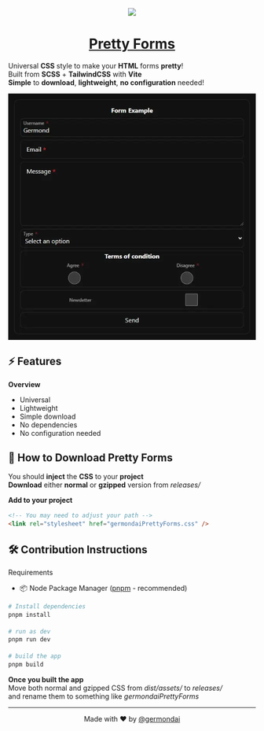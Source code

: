 <h1 align="center">
    <a href="https://germondai.com" target="_blank">
        <img align="center" src="https://skillicons.dev/icons?i=html,css,scss,tailwind,vite" /><br/><br/>
        <span>Pretty Forms</span>
    </a>
</h1>

Universal **CSS** style to make your **HTML** forms **pretty**!\
Built from **SCSS** + **TailwindCSS** with **Vite**\
**Simple** to **download**, **lightweight**, **no configuration** needed!

<a href="https://germondai.com" target="_blank">
    <img align="center" src="/public/prettyFormsExample.webp" />
</a>

## ⚡️ Features

**Overview**

- Universal
- Lightweight
- Simple download
- No dependencies
- No configuration needed

## 💾 How to Download Pretty Forms

You should **inject** the **CSS** to your **project**\
**Download** either **normal** or **gzipped** version from _releases/_

**Add to your project**

```html
<!-- You may need to adjust your path -->
<link rel="stylesheet" href="germondaiPrettyForms.css" />
```

## 🛠️ Contribution Instructions

Requirements

- 📦 Node Package Manager (<a href="https://pnpm.io/" target="_blank">pnpm</a> - recommended)

```bash
# Install dependencies
pnpm install

# run as dev
pnpm run dev

# build the app
pnpm build
```

**Once you built the app**\
Move both normal and gzipped CSS from _dist/assets/_ to _releases/_\
and rename them to something like _germondaiPrettyForms_

---

<p align="center">
    <span>Made with ❤️ by</span>
    <a href="https://github.com/germondai" target="_blank">@germondai</a>
</p>

